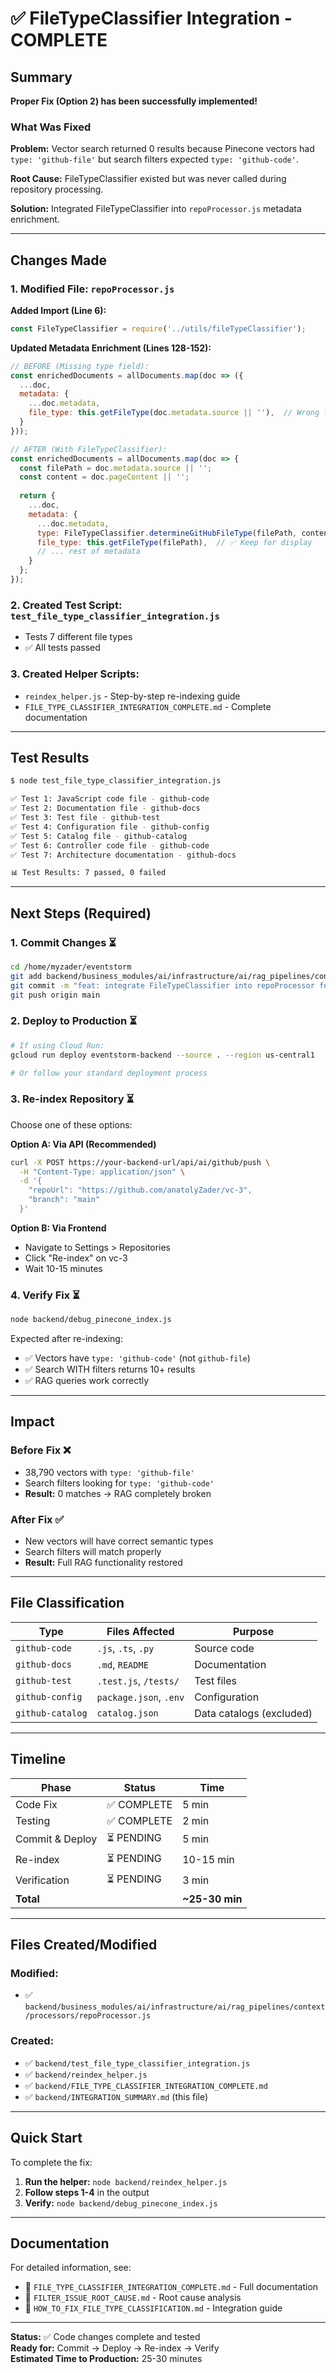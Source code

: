 # ✅ FileTypeClassifier Integration - COMPLETE

## Summary

**Proper Fix (Option 2) has been successfully implemented!**

### What Was Fixed

**Problem:** Vector search returned 0 results because Pinecone vectors had `type: 'github-file'` but search filters expected `type: 'github-code'`.

**Root Cause:** FileTypeClassifier existed but was never called during repository processing.

**Solution:** Integrated FileTypeClassifier into `repoProcessor.js` metadata enrichment.

---

## Changes Made

### 1. Modified File: `repoProcessor.js`

**Added Import (Line 6):**
```javascript
const FileTypeClassifier = require('../utils/fileTypeClassifier');
```

**Updated Metadata Enrichment (Lines 128-152):**
```javascript
// BEFORE (Missing type field):
const enrichedDocuments = allDocuments.map(doc => ({
  ...doc,
  metadata: {
    ...doc.metadata,
    file_type: this.getFileType(doc.metadata.source || ''),  // Wrong field!
  }
}));

// AFTER (With FileTypeClassifier):
const enrichedDocuments = allDocuments.map(doc => {
  const filePath = doc.metadata.source || '';
  const content = doc.pageContent || '';
  
  return {
    ...doc,
    metadata: {
      ...doc.metadata,
      type: FileTypeClassifier.determineGitHubFileType(filePath, content),  // ✅ NEW
      file_type: this.getFileType(filePath),  // ✅ Keep for display
      // ... rest of metadata
    }
  };
});
```

### 2. Created Test Script: `test_file_type_classifier_integration.js`
- Tests 7 different file types
- ✅ All tests passed

### 3. Created Helper Scripts:
- `reindex_helper.js` - Step-by-step re-indexing guide
- `FILE_TYPE_CLASSIFIER_INTEGRATION_COMPLETE.md` - Complete documentation

---

## Test Results

```bash
$ node test_file_type_classifier_integration.js

✅ Test 1: JavaScript code file - github-code
✅ Test 2: Documentation file - github-docs
✅ Test 3: Test file - github-test
✅ Test 4: Configuration file - github-config
✅ Test 5: Catalog file - github-catalog
✅ Test 6: Controller code file - github-code
✅ Test 7: Architecture documentation - github-docs

📊 Test Results: 7 passed, 0 failed
```

---

## Next Steps (Required)

### 1. Commit Changes ⏳
```bash
cd /home/myzader/eventstorm
git add backend/business_modules/ai/infrastructure/ai/rag_pipelines/context/processors/repoProcessor.js
git commit -m "feat: integrate FileTypeClassifier into repoProcessor for semantic type classification"
git push origin main
```

### 2. Deploy to Production ⏳
```bash
# If using Cloud Run:
gcloud run deploy eventstorm-backend --source . --region us-central1

# Or follow your standard deployment process
```

### 3. Re-index Repository ⏳
Choose one of these options:

**Option A: Via API (Recommended)**
```bash
curl -X POST https://your-backend-url/api/ai/github/push \
  -H "Content-Type: application/json" \
  -d '{
    "repoUrl": "https://github.com/anatolyZader/vc-3",
    "branch": "main"
  }'
```

**Option B: Via Frontend**
- Navigate to Settings > Repositories
- Click "Re-index" on vc-3
- Wait 10-15 minutes

### 4. Verify Fix ⏳
```bash
node backend/debug_pinecone_index.js
```

Expected after re-indexing:
- ✅ Vectors have `type: 'github-code'` (not `github-file`)
- ✅ Search WITH filters returns 10+ results
- ✅ RAG queries work correctly

---

## Impact

### Before Fix ❌
- 38,790 vectors with `type: 'github-file'`
- Search filters looking for `type: 'github-code'`
- **Result:** 0 matches → RAG completely broken

### After Fix ✅
- New vectors will have correct semantic types
- Search filters will match properly
- **Result:** Full RAG functionality restored

---

## File Classification

| Type | Files Affected | Purpose |
|------|---------------|---------|
| `github-code` | `.js`, `.ts`, `.py` | Source code |
| `github-docs` | `.md`, `README` | Documentation |
| `github-test` | `.test.js`, `/tests/` | Test files |
| `github-config` | `package.json`, `.env` | Configuration |
| `github-catalog` | `catalog.json` | Data catalogs (excluded) |

---

## Timeline

| Phase | Status | Time |
|-------|--------|------|
| Code Fix | ✅ COMPLETE | 5 min |
| Testing | ✅ COMPLETE | 2 min |
| Commit & Deploy | ⏳ PENDING | 5 min |
| Re-index | ⏳ PENDING | 10-15 min |
| Verification | ⏳ PENDING | 3 min |
| **Total** | | **~25-30 min** |

---

## Files Created/Modified

### Modified:
- ✅ `backend/business_modules/ai/infrastructure/ai/rag_pipelines/context/processors/repoProcessor.js`

### Created:
- ✅ `backend/test_file_type_classifier_integration.js`
- ✅ `backend/reindex_helper.js`
- ✅ `backend/FILE_TYPE_CLASSIFIER_INTEGRATION_COMPLETE.md`
- ✅ `backend/INTEGRATION_SUMMARY.md` (this file)

---

## Quick Start

To complete the fix:

1. **Run the helper:** `node backend/reindex_helper.js`
2. **Follow steps 1-4** in the output
3. **Verify:** `node backend/debug_pinecone_index.js`

---

## Documentation

For detailed information, see:
- 📄 `FILE_TYPE_CLASSIFIER_INTEGRATION_COMPLETE.md` - Full documentation
- 📄 `FILTER_ISSUE_ROOT_CAUSE.md` - Root cause analysis
- 📄 `HOW_TO_FIX_FILE_TYPE_CLASSIFICATION.md` - Integration guide

---

**Status:** ✅ Code changes complete and tested  
**Ready for:** Commit → Deploy → Re-index → Verify  
**Estimated Time to Production:** 25-30 minutes
